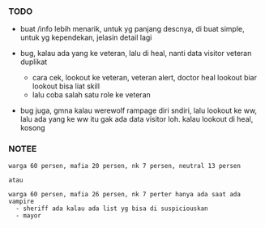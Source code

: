 ### TODO
- buat /info lebih menarik, untuk yg panjang descnya, di buat simple, untuk yg kependekan, jelasin detail lagi

- bug, kalau ada yang ke veteran, lalu di heal, nanti data visitor veteran duplikat
  - cara cek, lookout ke veteran, veteran alert, doctor heal lookout biar lookout bisa liat skill
  - lalu coba salah satu role ke veteran

- bug juga, gmna kalau werewolf rampage diri sndiri, lalu lookout ke ww, lalu ada yang ke ww
  itu gak ada data visitor loh. kalau lookout di heal, kosong

### NOTEE

```
warga 60 persen, mafia 20 persen, nk 7 persen, neutral 13 persen	

atau	

warga 60 persen, mafia 26 persen, nk 7 perter hanya ada saat ada vampire
  - sheriff ada kalau ada list yg bisa di suspiciouskan
  - mayor
